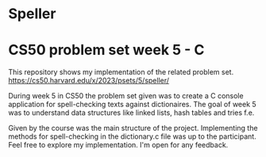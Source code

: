 # Speller
# CS50 problem set week 5 - C
This repository shows my implementation of the related problem set.
https://cs50.harvard.edu/x/2023/psets/5/speller/

During week 5 in CS50 the problem set given was to create a C console application for spell-checking texts against dictionaires.
The goal of week 5 was to understand data structures like linked lists, hash tables and tries f.e.

Given by the course was the main structure of the project. 
Implementing the methods for spell-checking in the dictionary.c file was up to the participant.
Feel free to explore my implementation. I'm open for any feedback.



